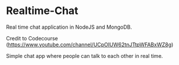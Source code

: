 # Realtime-Chat
Real time chat application in NodeJS and MongoDB.

Credit to Codecourse (https://www.youtube.com/channel/UCpOIUW62tnJTtpWFABxWZ8g)

Simple chat app where people can talk to each other in real time.
